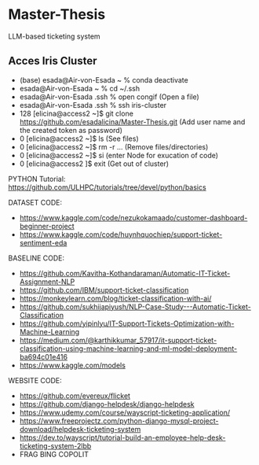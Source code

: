 # Master-Thesis
LLM-based ticketing system 

## Acces Iris Cluster

- (base) esada@Air-von-Esada ~ % conda deactivate
- esada@Air-von-Esada ~ % cd ~/.ssh
- esada@Air-von-Esada .ssh % open congif (Open a file)
- esada@Air-von-Esada .ssh % ssh iris-cluster
- 128 [elicina@access2 ~]$ git clone https://github.com/esadalicina/Master-Thesis.git
  (Add user name and the created token as password)
- 0 [elicina@access2 ~]$ ls (See files)
- 0 [elicina@access2 ~]$ rm -r ... (Remove files/directories)
- 0 [elicina@access2 ~]$ si (enter Node for exucation of code)
- 0 [elicina@access2 ]$ exit (Get out of cluster)

PYTHON Tutorial: https://github.com/ULHPC/tutorials/tree/devel/python/basics


DATASET CODE:
- https://www.kaggle.com/code/nezukokamaado/customer-dashboard-beginner-project
- https://www.kaggle.com/code/huynhquochiep/support-ticket-sentiment-eda

BASELINE CODE:
- https://github.com/Kavitha-Kothandaraman/Automatic-IT-Ticket-Assignment-NLP
- https://github.com/IBM/support-ticket-classification
- https://monkeylearn.com/blog/ticket-classification-with-ai/
- https://github.com/sukhijapiyush/NLP-Case-Study---Automatic-Ticket-Classification
- https://github.com/yipinlyu/IT-Support-Tickets-Optimization-with-Machine-Learning
- https://medium.com/@karthikkumar_57917/it-support-ticket-classification-using-machine-learning-and-ml-model-deployment-ba694c01e416
- https://www.kaggle.com/models

WEBSITE CODE:
- https://github.com/evereux/flicket
- https://github.com/django-helpdesk/django-helpdesk
- https://www.udemy.com/course/wayscript-ticketing-application/
- https://www.freeprojectz.com/python-django-mysql-project-download/helpdesk-ticketing-system
- https://dev.to/wayscript/tutorial-build-an-employee-help-desk-ticketing-system-2lbb
- FRAG BING COPOLIT




